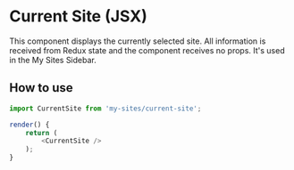 # Current Site (JSX)

This component displays the currently selected site. All information is received from
Redux state and the component receives no props. It's used in the My Sites Sidebar.

## How to use

```js
import CurrentSite from 'my-sites/current-site';

render() {
	return (
		<CurrentSite />
	);
}
```
